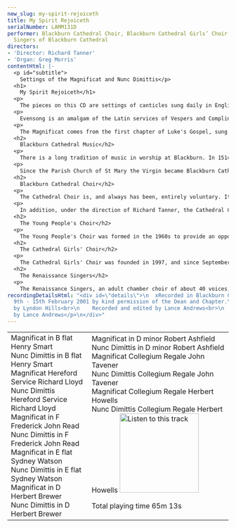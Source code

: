 ```yaml
---
new_slug: my-spirit-rejoiceth
title: My Spirit Rejoiceth
serialNumber: LAMM131D
performer: Blackburn Cathedral Choir, Blackburn Cathedral Girls’ Choir and The Renaissance
  Singers of Blackburn Cathedral
directors:
- 'Director: Richard Tanner'
- 'Organ: Greg Morris'
contentHtml: |-
  <p id="subtitle">
    Settings of the Magnificat and Nunc Dimittis</p>
  <h1>
    My Spirit Rejoiceth</h1>
  <p>
    The pieces on this CD are settings of canticles sung daily in English Cathedrals at the service of Evensong. This tradition dates back to 1549, when the first Booke of Common Prayer and Administration of the Sacramentes was published.</p>
  <p>
    Evensong is an amalgam of the Latin services of Vespers and Compline. In theory, the Magnificat and Nunc Dimittis may be replaced by two other canticles, the Cantate Domino and Deus misereatur, though in practice the former are almost invariably used.This results in a service in which the canticles wonderfully complement the readings of scripture at the service.</p>
  <p>
    The Magnificat comes from the first chapter of Luke's Gospel, sung by Mary on her visit to Elizabeth after she had heard that she was to be the mother of Jesus. It celebrates God's work in history, and comes in response to the lesson from the Old Testament, the scriptures of the ancient Israelites. In contrast, the Nunc Dimittis looks forward to Jesus as 'a light to lighten the Gentiles' and 'the glory of thy people Israel'. Sung in response to the New Testament lesson, the text comes from Luke Chapter 2, and was sung by Simeon at the occasion of the presentation of Jesus at the temple.</p>
  <h2>
    Blackburn Cathedral Music</h2>
  <p>
    There is a long tradition of music in worship at Blackburn. In 1514 Thomas Stanley, second Earl of Derby, founded a school, and its twelve boys formed part of the choir to sing Masses and Sunday services in the Parish Church. It is clear that the music was held in great esteem then, and a long succession of distinguished musicians have maintained and enhanced the high standard of choral singing. Famous organists of Blackburn include Henry Smart, Henry Coleman and Charles Hylton Stewart. Samuel Sebastian Wesley was almost appointed organist aged 17, however the Vicar of Blackburn rejected him on the grounds that he was too young and inexperienced to rid the gentlemen of the choir of their bad habits!</p>
  <p>
    Since the Parish Church of St Mary the Virgin became Blackburn Cathedral in 1926, Lancashire's only Anglican Cathedral, the choir has grown in stature. The discipline and vast experience of Thomas Duerden (1939-64) laid the foundations of a Cathedral choral establishment. John Bertalot (1964-1983) brought to it his unique blend of excitement and inspiration. David Cooper (1983-1994) created a choral sound, which was characterised by its blend and attention to detail. From 1994 until Easter 1998 Gordon Stewart was Director of Music. Gordon was himself a pupil of John Bertalot and is well-known as both choir trainer and concert organist. At the start of June 1998, Richard Tanner became Cathedral Organist and Director of Music.</p>
  <h2>
    Blackburn Cathedral Choir</h2>
  <p>
    The Cathedral Choir is, and always has been, entirely voluntary. It sings a large repertoire to a very high standard. The choir sings at the Cathedral Eucharist and Choral Evensong on Sundays as well as on major feast days and for specified Diocesan Services. The trebles sing Evensong on Wednesdays.</p>
  <p>
    In addition, under the direction of Richard Tanner, the Cathedral Choir has made broadcasts on both Radio and television. They have taken part in many special services and events. These include: the Festival of the Sons of the Clergy at St Paul's Cathedral (1999); a special service in the Cathedral, in the presence of HRH The Princess Royal, in June 1999 to celebrate the rebuilding of the Cathedral's Lantern Tower; and the Memorial Service for Jack Walker (Chairman of Blackburn Rovers Football Club). They have sung with the Royal Liverpool Philharmonic Orchestra, The Northern Chamber Orchestra and Manchester Camerata. LAMMAS records have released a number of recordings and the choir has undertaken highly successful tours to Germany and USA.</p>
  <h2>
    The Young People's Choir</h2>
  <p>
    The Young People's Choir was formed in the 1960s to provide an opportunity for boys to continue singing at the Cathedral after their voices had changed. In the 1970s a soprano line was added to the choir. There are about 20 singers, between the ages of 14 and 21 in the YPC. They sing Matins on Sundays each week and take part in a variety of special services and concerts, both at the Cathedral and around the Diocese, and are directed by the Assistant Director of Music. In 2002 the YPC undertook their first foreign tour, to Rome, as well as a live broadcast of Choral Matins on BBC Radio 4.</p>
  <h2>
    The Cathedral Girls' Choir</h2>
  <p>
    The Cathedral Girls' Choir was founded in 1997, and since September 1998 has greatly expanded in number and its musical output and repertoire has grown considerably. They have appeared on BBC TV's Songs of Praise. In April 2001 they went on their first foreign tour, to Germany and on May 7th 2001 they gave their first Radio broadcast on BBC Radio 4's Daily Service.</p>
  <h2>
    The Renaissance Singers</h2>
  <p>
    The Renaissance Singers, an adult chamber choir of about 40 voices, gives concerts and occasionally sings services in the Cathedral, around the Diocese and further afield. It was formed in the 1960's by John Bertalot and each successive Cathedral Organist has directed the choir.</p>
recordingDetailsHtml: "<div id=\"details\">\n  xRecorded in Blackburn Cathedral on
  9th - 15th February 2001 by kind permission of the Dean and Chapter.\n  <p>\t\tProduced
  by Lyndon Hills<br>\n    Recorded and edited by Lance Andrews<br>\n    Cover photograph
  by Lance Andrews</p>\n</div>"
---
```


<table class="tracktable">
  <tbody>
    <tr>
      <td class="column1">
        <span class="trackname">Magnificat in B flat </span> <span class="composer">Henry Smart</span><br>
        <span class="trackname"> Nunc Dimittis in B flat </span> <span class="composer">Henry Smart</span><br>
        <span class="trackname"> Magnificat Hereford Service</span><span class="composer"> Richard Lloyd</span><br>
        <span class="trackname"> Nunc Dimittis Hereford Service </span> <span class="composer">Richard Lloyd</span><br>
        <span class="trackname"> Magnificat in F Frederick </span> <span class="composer">John Read</span><br>
        <span class="trackname"> Nunc Dimittis in F Frederick </span> <span class="composer">John Read</span><br>
        <span class="trackname"> Magnificat in E flat</span><span class="composer"> Sydney Watson</span><br>
        <span class="trackname"> Nunc Dimittis in E flat </span> <span class="composer">Sydney Watson</span><br>
        <span class="trackname"> Magnificat in D </span> <span class="composer">Herbert Brewer</span><br>
        <span class="trackname"> Nunc Dimittis in D</span><span class="composer"> Herbert Brewer</span>
      </td>
      <td class="column2">
        <span class="trackname">Magnificat in D minor</span><span class="composer"> Robert Ashfield</span><br>
        <span class="trackname"> Nunc Dimittis in D minor </span> <span class="composer">Robert Ashfield</span><br>
        <span class="trackname"> Magnificat Collegium Regale </span> <span class="composer">John Tavener</span><br>
        <span class="trackname"> Nunc Dimittis Collegium Regale</span><span class="composer"> John Tavener</span><br>
        <span class="trackname"> Magnificat Collegium Regale </span> <span class="composer">Herbert Howells</span><br>
        <span class="trackname"> Nunc Dimittis Collegium Regale </span> <span class="composer">Herbert Howells </span><a href="cliplinks/collreg%20.ram"> <img alt="Listen to this track" src="/web/20120720021326im_/http://www.lammas.co.uk/images/listen.gif" width="180"></a>
        <p>
          <span id="playingtime">Total playing time 65m 13s</span></p>
      </td>
    </tr>
  </tbody>
</table>
